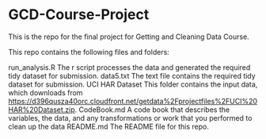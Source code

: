 # GCD-Course-Project
This is the repo for the final project for Getting and Cleaning Data Course.

This repo contains the following files and folders: 

run_analysis.R The r script processes the data and generated the required tidy dataset for submission. 
data5.txt The text file contains the required tidy dataset for submission. 
UCI HAR Dataset This folder contains the input data, which downloads from https://d396qusza40orc.cloudfront.net/getdata%2Fprojectfiles%2FUCI%20HAR%20Dataset.zip. 
CodeBook.md A code book that describes the variables, the data, and any transformations or work that you performed to clean up the data
README.md The README file for this repo.
